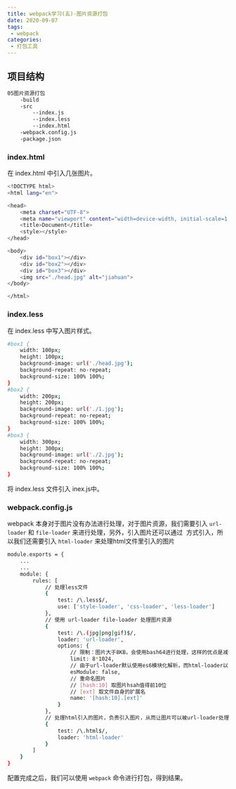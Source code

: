 ```yaml
---
title: webpack学习(五)-图片资源打包
date: 2020-09-07
tags:
 - webpack
categories: 
 - 打包工具
---
```


## 项目结构

```bash
05图片资源打包
    -build
    -src
        --index.js
        --index.less
        --index.html
    -webpack.config.js
    -package.json
```
### index.html

在 index.html 中引入几张图片。

```bash
<!DOCTYPE html>
<html lang="en">

<head>
    <meta charset="UTF-8">
    <meta name="viewport" content="width=device-width, initial-scale=1.0">
    <title>Document</title>
    <style></style>
</head>

<body>
    <div id="box1"></div>
    <div id="box2"></div>
    <div id="box3"></div>
    <img src="./head.jpg" alt="jiahuan">
</body>

</html>
```
### index.less

在 index.less 中写入图片样式。

```bash
#box1 {
    width: 100px;
    height: 100px;
    background-image: url('./head.jpg');
    background-repeat: no-repeat;
    background-size: 100% 100%;
}
#box2 {
    width: 200px;
    height: 200px;
    background-image: url('./1.jpg');
    background-repeat: no-repeat;
    background-size: 100% 100%;
}
#box3 {
    width: 300px;
    height: 300px;
    background-image: url('./2.jpg');
    background-repeat: no-repeat;
    background-size: 100% 100%;
}
```
将 index.less 文件引入 inex.js中。

### webpack.config.js

webpack 本身对于图片没有办法进行处理，对于图片资源，我们需要引入 `url-loader` 和 `file-loader` 来进行处理，另外，引入图片还可以通过 **<img>** 方式引入，所以我们还需要引入 `html-loader` 来处理html文件里引入的图片

```bash
module.exports = {
    ...
    ...
    module: {
        rules: [
            // 处理less文件
            {
                test: /\.less$/,
                use: ['style-loader', 'css-loader', 'less-loader']
            },
            // 使用 url-loader file-loader 处理图片资源
            {
                test: /\.(jpg|png|gif)$/,
                loader: 'url-loader',
                options: {
                    // 限制：图片大于8KB，会使用bash64进行处理，这样的优点是减少请求数量，减少服务器压力，缺点是图片体积会增大，文件请求速度更慢。
                    limit: 8*1024,
                    // 由于url-loader默认使用es6模块化解析，而html-loader以commonJs引入图片，解析时可能会出问题（[object Module]），所以我们需要关闭url-loader的es6模块，使用commonJs解析
                    esModule: false,
                    // 重命名图片
                    // [hash:10] 取图片hsah值得前10位
                    // [ext] 取文件自身的扩展名
                    name: '[hash:10].[ext]'
                }
            },
            // 处理html引入的图片，负责引入图片，从而让图片可以被url-loader处理。
            {
                test: /\.html$/,
                loader: 'html-loader'
            }
        ]
    }
}
```

配置完成之后，我们可以使用 `webpack` 命令进行打包，得到结果。